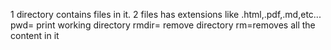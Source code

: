  1  directory contains files in it.
 2  files has extensions like .html,.pdf,.md,etc...
pwd= print working directory
rmdir= remove directory
rm=removes all the content in it 
